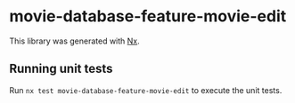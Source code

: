 # movie-database-feature-movie-edit

This library was generated with [Nx](https://nx.dev).

## Running unit tests

Run `nx test movie-database-feature-movie-edit` to execute the unit tests.

